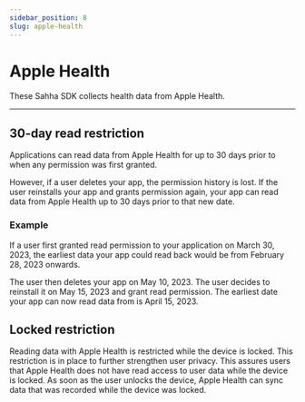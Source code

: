 ```yaml
---
sidebar_position: 8
slug: apple-health
---
```


# Apple Health

These Sahha SDK collects health data from Apple Health.

---

## 30-day read restriction

Applications can read data from Apple Health for up to 30 days prior to when any permission was first granted.

However, if a user deletes your app, the permission history is lost. If the user reinstalls your app and grants permission again, your app can read data from Apple Health up to 30 days prior to that new date.

### Example

If a user first granted read permission to your application on March 30, 2023, the earliest data your app could read back would be from February 28, 2023 onwards.

The user then deletes your app on May 10, 2023. The user decides to reinstall it on May 15, 2023 and grant read permission. The earliest date your app can now read data from is April 15, 2023.

## Locked restriction

Reading data with Apple Health is restricted while the device is locked. This restriction is in place to further strengthen user privacy. This assures users that Apple Health does not have read access to user data while the device is locked. As soon as the user unlocks the device, Apple Health can sync data that was recorded while the device was locked.